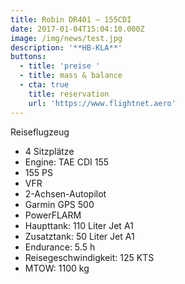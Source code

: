```yaml
---
title: Robin DR401 – 155CDI
date: 2017-01-04T15:04:10.000Z
image: /img/news/test.jpg
description: '**HB-KLA**'
buttons:
  - title: 'preise '
  - title: mass & balance
  - cta: true
    title: reservation
    url: 'https://www.flightnet.aero'
---
```

Reiseflugzeug

* 4 Sitzplätze
* Engine: TAE  CDI 155
* 155 PS
* VFR
* 2-Achsen-Autopilot
* Garmin GPS 500
* PowerFLARM
* Haupttank: 110 Liter Jet A1
* Zusatztank: 50 Liter Jet A1
* Endurance: 5.5 h
* Reisegeschwindigkeit: 125 KTS
* MTOW: 1100 kg
